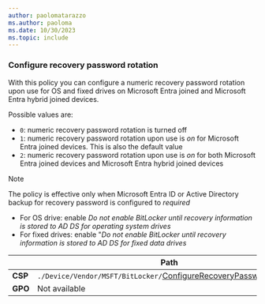```yaml
---
author: paolomatarazzo
ms.author: paoloma
ms.date: 10/30/2023
ms.topic: include
---
```


### Configure recovery password rotation

With this policy you can configure a numeric recovery password rotation upon use for OS and fixed drives on Microsoft Entra joined and Microsoft Entra hybrid joined devices.

Possible values are:

- `0`: numeric recovery password rotation is turned off
- `1`: numeric recovery password rotation upon use is *on* for Microsoft Entra joined devices. This is also the default value
- `2`: numeric recovery password rotation upon use is *on* for both Microsoft Entra joined devices and Microsoft Entra hybrid joined devices

> [!NOTE]
> The policy is effective only when Microsoft Entra ID or Active Directory backup for recovery password is configured to *required*
>
> - For OS drive: enable *Do not enable BitLocker until recovery information is stored to AD DS for operating system drives*
> - For fixed drives: enable "*Do not enable BitLocker until recovery information is stored to AD DS for fixed data drives*

|  | Path |
|--|--|
| **CSP** | `./Device/Vendor/MSFT/BitLocker/`[ConfigureRecoveryPasswordRotation](/windows/client-management/mdm/bitlocker-csp#configurerecoverypasswordrotation)|
| **GPO** | Not available |
